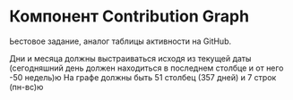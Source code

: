 # Компонент Contribution Graph

Ьестовое задание, аналог таблицы активности на GitHub.

Дни и месяца должны выстраиваться исходя из текущей даты (сегодняшний день должен находиться в последнем столбце и от него -50 недель)ю
На графе должны быть 51 столбец (357 дней) и 7 строк (пн-вс)ю